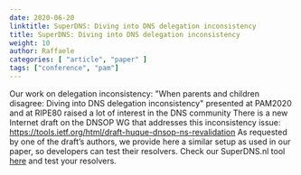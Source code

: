 ```yaml
---
date: 2020-06-20
linktitle: SuperDNS: Diving into DNS delegation inconsistency
title: SuperDNS: Diving into DNS delegation inconsistency
weight: 10
author: Raffaele
categories: [ "article", "paper" ]
tags: ["conference", "pam"]
---
```

Our work on delegation inconsistency: "When parents and children disagree:
Diving into DNS delegation inconsistency" presented at PAM2020 and at RIPE80
raised a lot of interest in the DNS community
There is a new Internet draft on the DNSOP WG that addresses this inconsistency issue:
<a href="https://tools.ietf.org/html/draft-huque-dnsop-ns-revalidation">https://tools.ietf.org/html/draft-huque-dnsop-ns-revalidation</a>
As requested by one of the draft’s authors, we provide here a similar setup as used in our paper, 
so developers can test their resolvers.
Check our SuperDNS.nl tool <a href="https://superdns.nl">here</a>
and test your resolvers.
